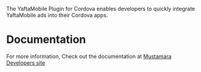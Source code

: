 

The YaftaMobile Plugin for Cordova enables developers to quickly integrate YaftaMobile ads into their Cordova apps.


Documentation
=======================
For more information, Check out the documentation at [Mustamara Developers site](http://developer.mustamara.com/yaftamobile/cordova-plugin/get-started/) 



